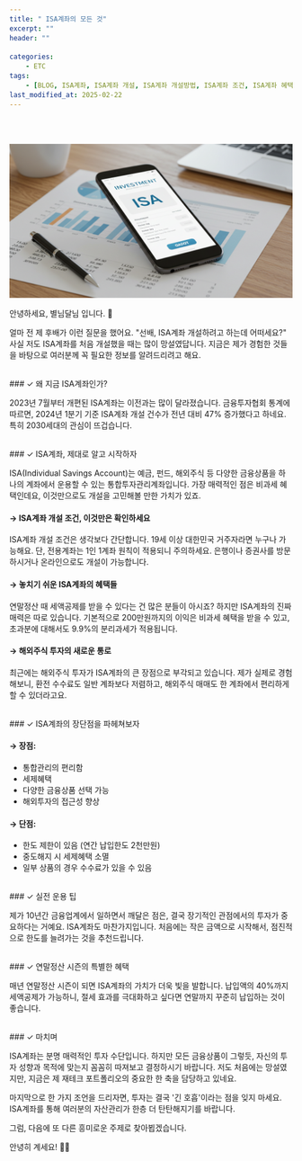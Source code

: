 ```yaml
---
title: " ISA계좌의 모든 것"
excerpt: ""
header: ""

categories:
    - ETC
tags:
    - [BLOG, ISA계좌, ISA계좌 개설, ISA계좌 개설방법, ISA계좌 조건, ISA계좌 혜택, ISA계좌 연말정산, ISA계좌 해외주식, ISA계좌 장점, ISA계좌 단점, ISA계좌 한도]
last_modified_at: 2025-02-22
---
```

<br><br>

![0](/upload/2025-02-22-ISA계좌의_모든_것.md/0.png)


안녕하세요, 별님달님 입니다. 🤗



얼마 전 제 후배가 이런 질문을 했어요. "선배, ISA계좌 개설하려고 하는데 어떠세요?" 사실 저도 ISA계좌를 처음 개설했을 때는 많이 망설였답니다. 지금은 제가 경험한 것들을 바탕으로 여러분께 꼭 필요한 정보를 알려드리려고 해요.


<br>
### ✓ 왜 지금 ISA계좌인가?


2023년 7월부터 개편된 ISA계좌는 이전과는 많이 달라졌습니다. 금융투자협회 통계에 따르면, 2024년 1분기 기준 ISA계좌 개설 건수가 전년 대비 47% 증가했다고 하네요. 특히 2030세대의 관심이 뜨겁습니다.


<br>
### ✓ ISA계좌, 제대로 알고 시작하자


ISA(Individual Savings Account)는 예금, 펀드, 해외주식 등 다양한 금융상품을 하나의 계좌에서 운용할 수 있는 통합투자관리계좌입니다. 가장 매력적인 점은 비과세 혜택인데요, 이것만으로도 개설을 고민해볼 만한 가치가 있죠.



#### → ISA계좌 개설 조건, 이것만은 확인하세요


ISA계좌 개설 조건은 생각보다 간단합니다. 19세 이상 대한민국 거주자라면 누구나 가능해요. 단, 전용계좌는 1인 1계좌 원칙이 적용되니 주의하세요. 은행이나 증권사를 방문하시거나 온라인으로도 개설이 가능합니다.



#### → 놓치기 쉬운 ISA계좌의 혜택들


연말정산 때 세액공제를 받을 수 있다는 건 많은 분들이 아시죠? 하지만 ISA계좌의 진짜 매력은 따로 있습니다. 기본적으로 200만원까지의 이익은 비과세 혜택을 받을 수 있고, 초과분에 대해서도 9.9%의 분리과세가 적용됩니다.



#### → 해외주식 투자의 새로운 통로


최근에는 해외주식 투자가 ISA계좌의 큰 장점으로 부각되고 있습니다. 제가 실제로 경험해보니, 환전 수수료도 일반 계좌보다 저렴하고, 해외주식 매매도 한 계좌에서 편리하게 할 수 있더라고요.


<br>
### ✓ ISA계좌의 장단점을 파헤쳐보자



#### → 장점:

- 통합관리의 편리함
- 세제혜택
- 다양한 금융상품 선택 가능
- 해외투자의 접근성 향상


#### → 단점:

- 한도 제한이 있음 (연간 납입한도 2천만원)
- 중도해지 시 세제혜택 소멸
- 일부 상품의 경우 수수료가 있을 수 있음


<br>
### ✓ 실전 운용 팁


제가 10년간 금융업계에서 일하면서 깨달은 점은, 결국 장기적인 관점에서의 투자가 중요하다는 거예요. ISA계좌도 마찬가지입니다. 처음에는 작은 금액으로 시작해서, 점진적으로 한도를 늘려가는 것을 추천드립니다.


<br>
### ✓ 연말정산 시즌의 특별한 혜택


매년 연말정산 시즌이 되면 ISA계좌의 가치가 더욱 빛을 발합니다. 납입액의 40%까지 세액공제가 가능하니, 절세 효과를 극대화하고 싶다면 연말까지 꾸준히 납입하는 것이 좋습니다.


<br>
### ✓ 마치며


ISA계좌는 분명 매력적인 투자 수단입니다. 하지만 모든 금융상품이 그렇듯, 자신의 투자 성향과 목적에 맞는지 꼼꼼히 따져보고 결정하시기 바랍니다. 저도 처음에는 망설였지만, 지금은 제 재테크 포트폴리오의 중요한 한 축을 담당하고 있네요.


마지막으로 한 가지 조언을 드리자면, 투자는 결국 '긴 호흡'이라는 점을 잊지 마세요. ISA계좌를 통해 여러분의 자산관리가 한층 더 탄탄해지기를 바랍니다.


그럼, 다음에 또 다른 흥미로운 주제로 찾아뵙겠습니다.


안녕히 계세요! 👋🏻

